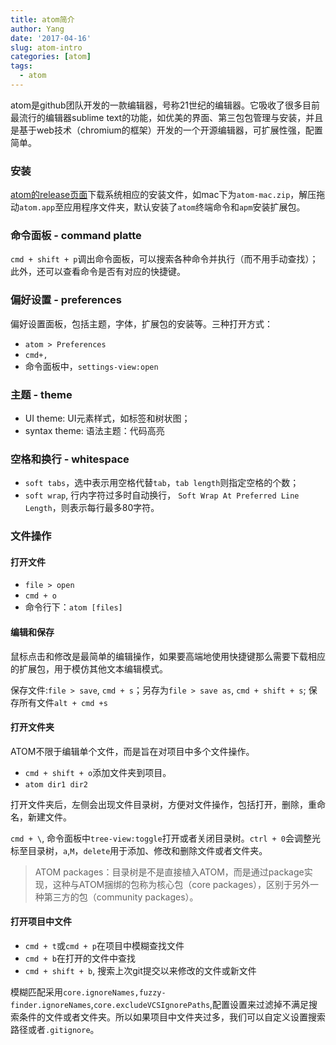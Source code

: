 ```yaml
---
title: atom简介
author: Yang
date: '2017-04-16'
slug: atom-intro
categories: [atom]
tags:
  - atom
---
```



atom是github团队开发的一款编辑器，号称21世纪的编辑器。它吸收了很多目前最流行的编辑器sublime text的功能，如优美的界面、第三包包管理与安装，并且是基于web技术（chromium的框架）开发的一个开源编辑器，可扩展性强，配置简单。<!--more-->

### 安装

[atom的release页面](https://github.com/atom/atom/releases/tag/v1.16.0)下载系统相应的安装文件，如mac下为`atom-mac.zip`，解压拖动`atom.app`至应用程序文件夹，默认安装了`atom`终端命令和`apm`安装扩展包。


### 命令面板 - command platte

`cmd + shift + p`调出命令面板，可以搜索各种命令并执行（而不用手动查找）；此外，还可以查看命令是否有对应的快捷键。

### 偏好设置 - preferences

偏好设置面板，包括主题，字体，扩展包的安装等。三种打开方式：
  - `atom > Preferences`
  - `cmd+,`
  - 命令面板中，`settings-view:open`

### 主题 - theme

- UI theme: UI元素样式，如标签和树状图；
- syntax theme: 语法主题：代码高亮

### 空格和换行 - whitespace

- `soft tabs`，选中表示用空格代替`tab`，`tab length`则指定空格的个数；
- `soft wrap`, 行内字符过多时自动换行， `Soft Wrap At Preferred Line Length`，则表示每行最多80字符。


### 文件操作

#### 打开文件

- `file > open`
- `cmd + o`
- 命令行下：`atom [files]`

#### 编辑和保存

鼠标点击和修改是最简单的编辑操作，如果要高端地使用快捷键那么需要下载相应的扩展包，用于模仿其他文本编辑模式。

保存文件:`file > save`, `cmd + s`；另存为`file > save as`, `cmd + shift + s`; 保存所有文件`alt + cmd +s`

#### 打开文件夹

ATOM不限于编辑单个文件，而是旨在对项目中多个文件操作。

- `cmd + shift + o`添加文件夹到项目。
- `atom dir1 dir2`

打开文件夹后，左侧会出现文件目录树，方便对文件操作，包括打开，删除，重命名，新建文件。

`cmd + \`, 命令面板中`tree-view:toggle`打开或者关闭目录树。`ctrl + 0`会调整光标至目录树，`a`,`M`，`delete`用于添加、修改和删除文件或者文件夹。

> ATOM packages：目录树是不是直接植入ATOM，而是通过package实现，这种与ATOM捆绑的包称为核心包（core packages），区别于另外一种第三方的包（community packages）。

#### 打开项目中文件

- `cmd + t`或`cmd + p`在项目中模糊查找文件
- `cmd + b`在打开的文件中查找
- `cmd + shift + b`, 搜索上次git提交以来修改的文件或新文件

模糊匹配采用`core.ignoreNames,fuzzy-finder.ignoreNames`,`core.excludeVCSIgnorePaths`,配置设置来过滤掉不满足搜索条件的文件或者文件夹。所以如果项目中文件夹过多，我们可以自定义设置搜索路径或者`.gitignore`。
